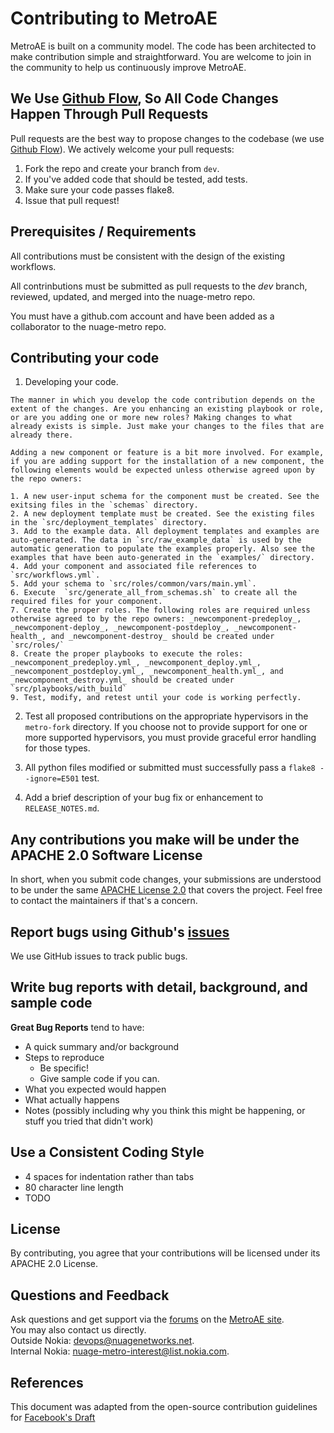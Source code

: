 # Contributing to MetroAE

MetroAE is built on a community model. The code has been architected to make contribution simple and straightforward. You are welcome to join in the community to help us continuously improve MetroAE.

## We Use [Github Flow](https://guides.github.com/introduction/flow/index.html), So All Code Changes Happen Through Pull Requests
Pull requests are the best way to propose changes to the codebase (we use [Github Flow](https://guides.github.com/introduction/flow/index.html)). We actively welcome your pull requests:

1. Fork the repo and create your branch from `dev`.
2. If you've added code that should be tested, add tests.
3. Make sure your code passes flake8.
4. Issue that pull request!

## Prerequisites / Requirements

  All contributions must be consistent with the design of the existing workflows.

  All contrinbutions must be submitted as pull requests to the _dev_ branch, reviewed, updated, and merged into the nuage-metro repo.

  You must have a github.com account and have been added as a collaborator to the nuage-metro repo.

## Contributing your code

  1. Developing your code.

    The manner in which you develop the code contribution depends on the extent of the changes. Are you enhancing an existing playbook or role, or are you adding one or more new roles? Making changes to what already exists is simple. Just make your changes to the files that are already there.

    Adding a new component or feature is a bit more involved. For example, if you are adding support for the installation of a new component, the following elements would be expected unless otherwise agreed upon by the repo owners:

    1. A new user-input schema for the component must be created. See the exitsing files in the `schemas` directory.
    2. A new deployment template must be created. See the existing files in the `src/deployment_templates` directory.
    3. Add to the example data. All deployment templates and examples are auto-generated. The data in `src/raw_example_data` is used by the automatic generation to populate the examples properly. Also see the examples that have been auto-generated in the `examples/` directory.
    4. Add your component and associated file references to `src/workflows.yml`.
    5. Add your schema to `src/roles/common/vars/main.yml`.
    6. Execute  `src/generate_all_from_schemas.sh` to create all the required files for your component.
    7. Create the proper roles. The following roles are required unless otherwise agreed to by the repo owners: _newcomponent-predeploy_, _newcomponent-deploy_, _newcomponent-postdeploy_, _newcomponent-health_, and _newcomponent-destroy_ should be created under `src/roles/`
    8. Create the proper playbooks to execute the roles: _newcomponent_predeploy.yml_, _newcomponent_deploy.yml_, _newcomponent_postdeploy.yml_, _newcomponent_health.yml_, and _newcomponent_destroy.yml_ should be created under `src/playbooks/with_build`
    9. Test, modify, and retest until your code is working perfectly.

  2. Test all proposed contributions on the appropriate hypervisors in the `metro-fork` directory. If you choose not to provide support for one or more supported hypervisors, you must provide graceful error handling for those types.

  3. All python files modified or submitted must successfully pass a `flake8 --ignore=E501` test.

  4. Add a brief description of your bug fix or enhancement to `RELEASE_NOTES.md`.

## Any contributions you make will be under the APACHE 2.0 Software License
  In short, when you submit code changes, your submissions are understood to be under the same [APACHE License 2.0](https://www.apache.org/licenses/LICENSE-2.0) that covers the project. Feel free to contact the maintainers if that's a concern.

## Report bugs using Github's [issues](https://github.com/nuagenetworks/nuage-metroae/issues)
  We use GitHub issues to track public bugs.

## Write bug reports with detail, background, and sample code

  **Great Bug Reports** tend to have:

  - A quick summary and/or background
  - Steps to reproduce
    - Be specific!
    - Give sample code if you can.
  - What you expected would happen
  - What actually happens
  - Notes (possibly including why you think this might be happening, or stuff you tried that didn't work)

## Use a Consistent Coding Style

  * 4 spaces for indentation rather than tabs
  * 80 character line length
  * TODO

## License
  By contributing, you agree that your contributions will be licensed under its APACHE 2.0 License.


## Questions and Feedback

Ask questions and get support via the [forums](https://devops.nuagenetworks.net/forums/) on the [MetroAE site](https://devops.nuagenetworks.net/).  
You may also contact us directly.  
  Outside Nokia: [devops@nuagenetworks.net](mailto:deveops@nuagenetworks.net "send email to nuage-metro project").  
  Internal Nokia: [nuage-metro-interest@list.nokia.com](mailto:nuage-metro-interest@list.nokia.com "send email to nuage-metro project").

## References
  This document was adapted from the open-source contribution guidelines for [Facebook's Draft](https://github.com/facebook/draft-js/blob/a9316a723f9e918afde44dea68b5f9f39b7d9b00/CONTRIBUTING.md)
